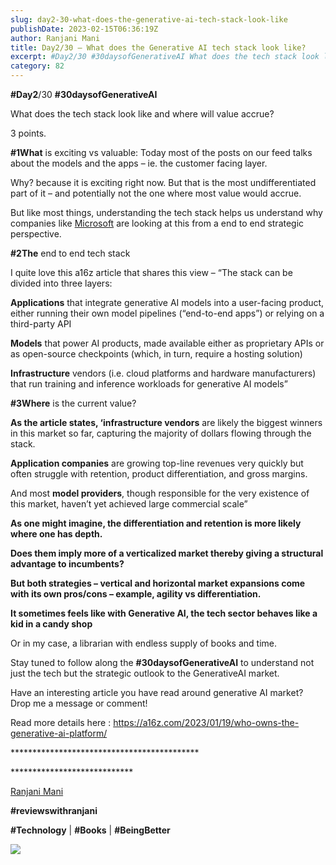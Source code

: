 ```yaml
---
slug: day2-30-what-does-the-generative-ai-tech-stack-look-like
publishDate: 2023-02-15T06:36:19Z
author: Ranjani Mani
title: Day2/30 – What does the Generative AI tech stack look like? 
excerpt: #Day2/30 #30daysofGenerativeAI What does the tech stack look like and where will value accrue? 3 points. #1What is exciting vs valuable: Today most of the posts on our feed talks about the models and the apps – ie. the customer facing layer. Why? because it is exciting right now. But that is the most undifferentiated  ... 
category: 82
---
```


**#Day2**/30 **#30daysofGenerativeAI**

What does the tech stack look like and where will value accrue?

3 points.

**#1What** is exciting vs valuable: Today most of the posts on our feed talks about the models and the apps – ie. the customer facing layer.

Why? because it is exciting right now. But that is the most undifferentiated part of it – and potentially not the one where most value would accrue.

But like most things, understanding the tech stack helps us understand why companies like [Microsoft](https://www.linkedin.com/feed/#) are looking at this from a end to end strategic perspective.

**#2The** end to end tech stack

I quite love this a16z article that shares this view – “The stack can be divided into three layers:

**Applications** that integrate generative AI models into a user-facing product, either running their own model pipelines (“end-to-end apps”) or relying on a third-party API

**Models** that power AI products, made available either as proprietary APIs or as open-source checkpoints (which, in turn, require a hosting solution)

**Infrastructure** vendors (i.e. cloud platforms and hardware manufacturers) that run training and inference workloads for generative AI models”

**#3Where** is the current value?

**As the article states, ‘infrastructure vendors** are likely the biggest winners in this market so far, capturing the majority of dollars flowing through the stack. 

**Application companies** are growing top-line revenues very quickly but often struggle with retention, product differentiation, and gross margins.

And most **model providers**, though responsible for the very existence of this market, haven’t yet achieved large commercial scale”

**As one might imagine, the differentiation and retention is more likely where one has depth.**

**Does them imply more of a verticalized market thereby giving a structural advantage to incumbents?**

**But both strategies – vertical and horizontal market expansions come with its own pros/cons – example, agility vs differentiation.**

**It sometimes feels like with Generative AI, the tech sector behaves like a kid in a candy shop**

Or in my case, a librarian with endless supply of books and time.

Stay tuned to follow along the **#30daysofGenerativeAI** to understand not just the tech but the strategic outlook to the GenerativeAI market.

Have an interesting article you have read around generative AI market? Drop me a message or comment!

Read more details here : <https://a16z.com/2023/01/19/who-owns-the-generative-ai-platform/>

\*\*\*\*\*\*\*\*\*\*\*\*\*\*\*\*\*\*\*\*\*\*\*\*\*\*\*\*\*\*\*\*\*\*\*\*\*\*\*\*\*\*\*

\*\*\*\*\*\*\*\*\*\*\*\*\*\*\*\*\*\*\*\*\*\*\*\*\*\*\*\*

[Ranjani Mani](https://www.linkedin.com/feed/#)

**#reviewswithranjani**

**#Technology** | **#Books** | **#BeingBetter**

![](https://i0.wp.com/ranjanimani.com/wp-content/uploads/2023/02/Screenshot-2023-02-15-at-12.07.44-PM.png?fit=617%2C697&ssl=1) 